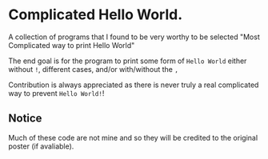 # Complicated Hello World.
A collection of programs that I found to be very worthy to be selected "Most Complicated way to print Hello World"

The end goal is for the program to print some form of `Hello World` either without `!`, different cases, and/or with/without the `,`

Contribution is always appreciated as there is never truly a real complicated way to prevent `Hello World!`!

## Notice

Much of these code are not mine and so they will be credited to the original poster (if avaliable).
